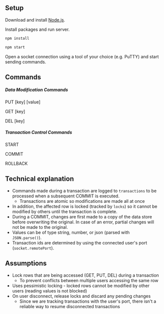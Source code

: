 ## Setup

Download and install [Node.js](https://nodejs.org/en/download).

Install packages and run server.
```bash
npm install

npm start
```

Open a socket connection using a tool of your choice (e.g. PuTTY) and start sending commands.

## Commands

##### Data Modification Commands

PUT [key] [value]

GET [key]

DEL [key]

##### Transaction Control Commands

START

COMMIT

ROLLBACK

## Technical explanation

- Commands made during a transaction are logged to `transactions` to be processed when a subsequent COMMIT is executed.
  - Transactions are atomic so modifications are made all at once
- In addition, the affected row is locked (tracked by `locks`) so it cannot be modified by others until the transaction is complete.
- During a COMMIT, changes are first made to a copy of the data store before overwriting the original. In case of an error, partial changes will not be made to the original.
- Values can be of type string, number, or json (parsed with `JSON.parse()`).
- Transaction ids are determined by using the connected user's port (`socket.remotePort`).

## Assumptions

- Lock rows that are being accessed (GET, PUT, DEL) during a transaction
  - To prevent conflicts between multiple users accessing the same row
- Uses pessimistic locking - locked rows cannot be modified by other users (reading values is not blocked)
- On user disconnect, release locks and discard any pending changes
  - Since we are tracking transactions with the user's port, there isn't a reliable way to resume disconnected transactions
  
